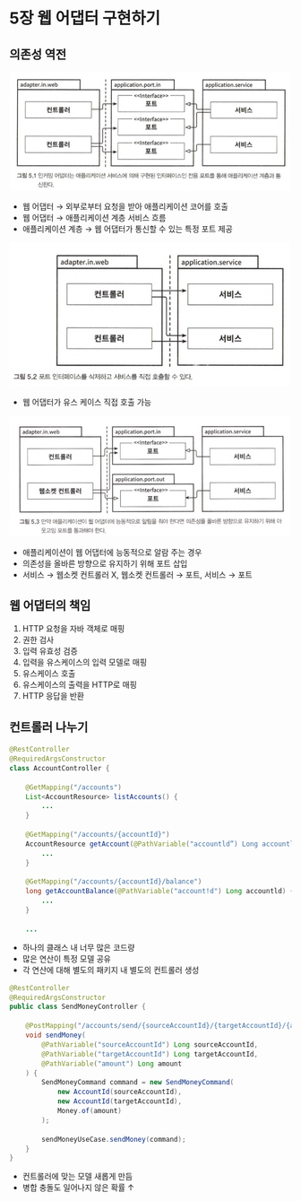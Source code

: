 # 5장 웹 어댑터 구현하기

## 의존성 역전

<img src="img/1.jpg" alt="" width="500" />

- 웹 어댑터 &rarr; 외부로부터 요청을 받아 애플리케이션 코어를 호출
- 웹 어댑터 &rarr; 애플리케이션 계층 서비스 흐름
- 애플리케이션 계층 &rarr; 웹 어댑터가 통신할 수 있는 특정 포트 제공

<img src="img/2.jpg" alt="" width="500" />

- 웹 어댑터가 유스 케이스 직접 호출 가능

<img src="img/3.jpg" alt="" width="500" />

- 애플리케이션이 웹 어댑터에 능동적으로 알람 주는 경우
- 의존성을 올바른 방향으로 유지하기 위해 포트 삽입
- 서비스 &rarr; 웹소켓 컨트롤러 X, 웹소켓 컨트롤러 &rarr; 포트, 서비스 &rarr; 포트

## 웹 어댑터의 책임

1. HTTP 요청을 자바 객체로 매핑
2. 권한 검사
3. 입력 유효성 검증
4. 입력을 유스케이스의 입력 모델로 매핑
5. 유스케이스 호출
6. 유스케이스의 출력을 HTTP로 매핑
7. HTTP 응답을 반환

## 컨트롤러 나누기

```java
@RestController
@RequiredArgsConstructor
class AccountController {

    @GetMapping("/accounts")
    List<AccountResource> listAccounts() {
        ...
    }
    
    @GetMapping("/accounts/{accountId}")
    AccountResource getAccount(@PathVariable("accountld”) Long accountld) {
        ...
    }
    
    @GetMapping("/accounts/{accountId}/balance")
    long getAccountBalance(@PathVariable("account!d") Long accountld) {
        ...
    }

    ...
```

- 하나의 클래스 내 너무 많은 코드량
- 많은 연산이 특정 모델 공유
- 각 연산에 대해 별도의 패키지 내 별도의 컨트롤러 생성

```java
@RestController
@RequiredArgsConstructor
public class SendMoneyController {
    
    @PostMapping("/accounts/send/{sourceAccountId}/{targetAccountId}/{amount}")
    void sendMoney(
        @PathVariable("sourceAccountId") Long sourceAccountId,
        @PathVariable("targetAccountId") Long targetAccountId,
        @PathVariable("amount") Long amount
    ) {
        SendMoneyCommand command = new SendMoneyCommand(
            new AccountId(sourceAccountId),
            new AccountId(targetAccountId),
            Money.of(amount)
        );
        
        sendMoneyUseCase.sendMoney(command);
    }
}
```

- 컨트롤러에 맞는 모델 새롭게 만듬
- 병합 충돌도 일어나지 않은 확률 &uarr;

